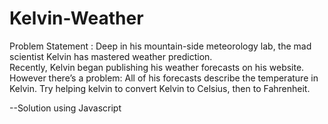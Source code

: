 # Kelvin-Weather
Problem Statement :
Deep in his mountain-side meteorology lab, the mad scientist Kelvin has mastered weather prediction.  
Recently, Kelvin began publishing his weather forecasts on his website.
However there’s a problem: All of his forecasts describe the temperature in Kelvin. 
Try helping kelvin to convert Kelvin to Celsius, then to Fahrenheit.

--Solution using Javascript
